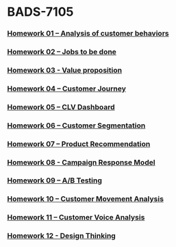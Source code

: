 # BADS-7105

### [Homework 01 – Analysis of customer behaviors](https://github.com/sukitpom/BADS7105/tree/master/Homework%2001%20-%20Analysis%20of%20customer%20behaviors)

### [Homework 02 – Jobs to be done](https://github.com/sukitpom/BADS7105/tree/master/Homework%2002%20-%20Job%20to%20be%20done)

### [Homework 03 - Value proposition](https://github.com/sukitpom/BADS7105/tree/master/Homework%2003%20-%20Value%20Proposition)

### [Homework 04 – Customer Journey](https://github.com/sukitpom/BADS7105/tree/master/Homework%2004%20-%20Customer%20journey)

### [Homework 05 – CLV Dashboard](https://github.com/sukitpom/BADS7105/tree/master/Homework%2005%20-%20CLV%20Dashboard)

### [Homework 06 – Customer Segmentation](https://github.com/sukitpom/BADS7105/tree/master/Homework%2006%20-%20Customer%20segmentation)

### [Homework 07 – Product Recommendation](https://github.com/sukitpom/BADS7105/tree/master/Homework%2007%20-%20Product%20recommendation)

### [Homework 08 - Campaign Response Model](https://github.com/sukitpom/BADS7105/tree/master/Homework%2008%20-%20Campaign%20response%20model)

### [Homework 09 – A/B Testing](https://github.com/sukitpom/BADS7105/tree/master/Homework%2009%20-%20AB%20Testing)

### [Homework 10 – Customer Movement Analysis](https://github.com/sukitpom/BADS7105/tree/master/Homework%2010%20-%20Customer%20movement)

### [Homework 11 – Customer Voice Analysis](https://github.com/sukitpom/BADS7105/tree/master/Homework%2011%20-%20Customer%20voice%20analysis)

### [Homework 12 - Design Thinking](https://github.com/sukitpom/BADS7105/tree/master/Homework%2012%20-%20Design%20thinking)
